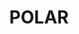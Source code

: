 ---
codehost: https://github.com/https://github.com/burtonator/polar-bookshelf
logohandle: getpolarizedio
sort: polar
title: POLAR
twitter: https://x.com/getpolarized
website: https://getpolarized.io/
---